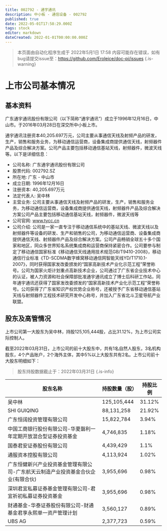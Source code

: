 ```yaml
---
title: 002792 - 通宇通讯
description: 中小板 - 通信设备 - 002792
published: true
date: 2022-05-01T17:58:29.000Z
tags: stock
editor: markdown
dateCreated: 2022-01-01T00:00:00.000Z
---
```


> 本页面由自动化程序生成于 2022年5月1日 17:58
> 内容可能存在错误，如有bug请提交issue至：https://github.com/Eroleice/doc-pi/issues
{.is-warning}

# 上市公司基本情况

## 基本资料

广东通宇通讯股份有限公司（以下简称“通宇通讯”）成立于1996年12月16日，中山市。于2016年03月28日在深交所中小板上市。

通宇通讯注册资本40,205.697万元，公司主要从事通信天线及射频产品的研发，生产，销售和服务业务，为移动通信运营商，设备集成商提供通信天线，射频器件产品及综合解决方案。公司产品主要包括移动通信基站天线，射频器件，微波天线等。以下是详细信息：

- 公司名称: 广东通宇通讯股份有限公司
- 股票代码: 002792.SZ
- 所在地: 广东 - 中山市
- 成立日期: 1996年12月16日
- 注册资本: 40,205.697万元
- 法定代表人: 吴中林
- 主营业务: 公司主要从事通信天线及射频产品的研发，生产，销售和服务业务，为移动通信运营商，设备集成商提供通信天线，射频器件产品及综合解决方案公司产品主要包括移动通信基站天线，射频器件，微波天线等
- 公司官网: www.tycc.cn
- 公司介绍: 公司是一家一直专注于移动通信系统中的基站天线、微波天线以及射频器件等设备的研发、生产和销售的公司，为移动通信运营商、设备集成商提供通信天线、射频器件产品及综合解决方案。公司产品畅销全球五十多个国家和地区，同众多世界知名系统集成商和运营商保持紧密合作。公司要参与制定了移动通信国家标准《移动通信天线通用技术规范GB/T9410-2008》，移动通信行业标准《TD-SCDMA数字蜂窝移动通信网智能天线YD/T1710.1-2007》，同时获得国家发改委颁发的“国家高新技术产业化示范工程”荣誉称号。公司为国家火炬计划重点高新技术企业，公司通过了广东省企业技术中心的认证，被人力资源和社会保障部批准通宇通讯成立了博士后科研工作站，同年通宇通讯还获得了国家发改委颁发的“国家高新技术产业化示范工程”荣誉称号。公司获得了广东省知识产权优势企业称号，还被授予广东省移动通信基站天线与射频器件工程技术研究开发中心称号，并加入广东省北斗卫星导航产业联盟。


## 股东及高管情况

上市公司第一大股东为吴中林，持股125,105,444股，占比31.12%，为上市公司实际控制人。

截至2022年03月31日，上市公司的前十大股东中，共有1名自然人股东，3名机构股东，4个产品账户，2个海外主体，其中5%以上大股东共有2名。上市公司前十大股东明细如下：

> 股东持股数据截止于：2022年03月31日
{.is-info}

| 股东名称 | 持股数量（股） | 持股比例 |
| --- | --- | --- |
| 吴中林 | 125,105,444 | 31.12% |
| SHI GUIQING | 88,131,258 | 21.92% |
| 广东恒阔投资管理有限公司 | 15,822,784 | 3.94% |
| 中国工商银行股份有限公司-华夏磐利一年定期开放混合型证券投资基金 | 4,746,835 | 1.18% |
| 国泰君安证券股份有限公司 | 4,439,429 | 1.1% |
| 通服资本控股有限公司 | 4,113,924 | 1.02% |
| 广东恒健新兴产业投资基金管理有限公司-广东航天云制造产业投资基金合伙企业(有限合伙) | 3,955,696 | 0.98% |
| 深圳君宜私募证券基金管理有限公司-君宜祈初私募证券投资基金 | 3,955,696 | 0.98% |
| 财通基金-华泰证券股份有限公司-财通基金君享永熙单一资产管理计划 | 3,560,127 | 0.89% |
| UBS   AG | 2,377,723 | 0.59% |




